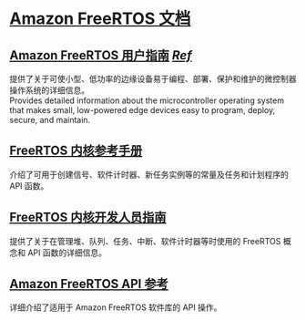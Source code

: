 # [Amazon FreeRTOS 文档](https://aws.amazon.com/cn/documentation/freertos/)


## [Amazon FreeRTOS 用户指南](./freeRTOS/usergride) [_Ref_](https://docs.aws.amazon.com/freertos/latest/userguide/)

提供了关于可使小型、低功率的边缘设备易于编程、部署、保护和维护的微控制器操作系统的详细信息。  
Provides detailed information about the microcontroller operating system that makes small, low-powered edge devices easy to program, deploy, secure, and maintain.

## [FreeRTOS 内核参考手册](https://docs.aws.amazon.com/freertos-kernel/latest/ref/welcome.html)

介绍了可用于创建信号、软件计时器、新任务实例等的常量及任务和计划程序的 API 函数。

## [FreeRTOS 内核开发人员指南](https://docs.aws.amazon.com/freertos-kernel/latest/dg/about.html)

提供了关于在管理堆、队列、任务、中断、软件计时器等时使用的 FreeRTOS 概念和 API 函数的详细信息。

## [Amazon FreeRTOS API 参考](https://docs.aws.amazon.com/freertos/latest/lib-ref/)

详细介绍了适用于 Amazon FreeRTOS 软件库的 API 操作。
